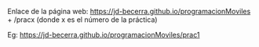 Enlace de la página web: https://jd-becerra.github.io/programacionMoviles  + /pracx (donde x es el número de la práctica)

Eg: https://jd-becerra.github.io/programacionMoviles/prac1
